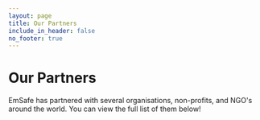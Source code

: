 ```yaml
---
layout: page
title: Our Partners
include_in_header: false
no_footer: true
---
```


# Our Partners
EmSafe has partnered with several organisations, non-profits, and NGO's around the world. You can view the full list of them below!



<br>
<br>
<br>
<br>
<br>
<br>
<br>
<br>
<br>
<br>
<br>
<br>
<br>
<br>
<br>
<br>
<br>
<br>